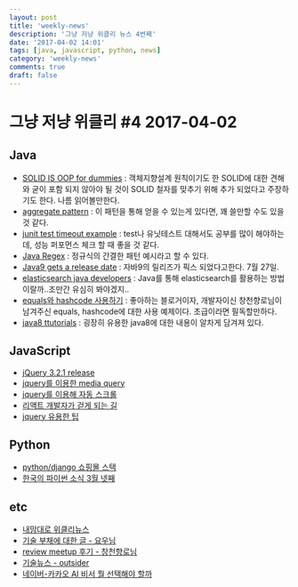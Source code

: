 ```yaml
---
layout: post
title: 'weekly-news'
description: '그냥 저냥 위클리 뉴스 4번째'
date: '2017-04-02 14:01'
tags: [java, javascript, python, news]
category: 'weekly-news'
comments: true
draft: false
---
```


# 그냥 저냥 위클리 #4 2017-04-02

## Java

- [SOLID IS OOP for dummies](https://www.javacodegeeks.com/2017/03/solid-oop-dummies.html) : 객체지향설계 원칙이기도 한 SOLID에 대한 견해와 굳이 포함 되지 않아야 될 것이 SOLID 철자를 맞추기 위해 추가 되었다고 주장하기도 한다. 나름 읽어볼만한다.
- [aggregate pattern](https://dzone.com/articles/aggregate-pattern?utm_medium=feed&utm_source=feedpress.me&utm_campaign=Feed:%20dzone%2Fjava) : 이 패턴을 통해 얻을 수 있는게 있다면, 꽤 쓸만할 수도 있을 것 같다.
- [junit test timeout example](https://examples.javacodegeeks.com/core-java/junit/junit-test-timeout-example/) : test나 유닛테스트 대해서도 공부를 많이 해야하는데, 성능 퍼포먼스 체크 할 때 좋을 것 같다.
- [Java Regex](https://dzone.com/articles/java-regex-simple-patterns?utm_medium=feed&utm_source=feedpress.me&utm_campaign=Feed:%20dzone%2Fjava) : 정규식의 간결한 패턴 예시라고 할 수 있다.
- [Java9 gets a release date](http://www.javaworld.com/article/3177809/java-language/java-9-gets-a-release-date-july-27.html#tk.rss_news) : 자바9의 릴리즈가 픽스 되었다고한다. 7월 27일.
- [elasticsearch java developers](https://www.javacodegeeks.com/2017/03/elasticsearch-java-developers-elasticsearch-java.html) : Java를 통해 elasticsearch를 활용하는 방법이랄까..조만간 유심히 봐야겠지..
- [equals와 hashcode 사용하기](http://jojoldu.tistory.com/134) : 좋아하는 블로거이자, 개발자이신 창천향로님이 남겨주신 equals, hashcode에 대한 사용 예제이다. 초급이라면 필독할만하다.
- [java8 ttutorials](https://www.mkyong.com/tutorials/java-8-tutorials/) : 굉장히 유용한 java8에 대한 내용이 알차게 담겨져 있다.

## JavaScript

- [jQuery 3.2.1 release](https://blog.jquery.com/2017/03/16/jquery-3-2-0-is-out/?utm_source=javascriptweekly&utm_medium=email)
- [jquery를 이용한 media query](http://www.learningjquery.com/2017/03/how-to-use-media-queries-with-jquery)
- [jquery를 이용해 자동 스크롤](http://www.learningjquery.com/2017/03/how-to-implement-automatic-scrolling-with-jquery)
- [리액트 개발자가 걷게 되는 길](http://blog.doortts.com/292)
- [jquery 유용한 팁](http://rockdrumy.tistory.com/1320)

## Python

- [python/django 쇼핑몰 스택](http://blog.weirdx.io/post/41376)
- [한국의 파이썬 소식 3월 넷째](http://raccoonyy.github.io/python-news-for-korean-2017-4th-week-mar/)

## etc

- [내맘대로 위클리뉴스](http://www.sangkon.com/2017/03/28/sigamdream_weekly_2017_12/)
- [기술 부채에 대한 글 - 요우님](http://luckyyowu.tistory.com/373)
- [review meetup 후기 - 창천향로님](http://jojoldu.tistory.com/133)
- [기술뉴스 - outsider](https://blog.outsider.ne.kr/1282)
- [네이버-카카오 AI 비서 뭘 선택해야 할까](http://www.zdnet.co.kr/news/news_view.asp?artice_id=20170331173615)
